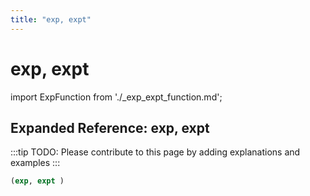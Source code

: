 ```yaml
---
title: "exp, expt"
---
```


# exp, expt

import ExpFunction from './_exp_expt_function.md';

<ExpFunction />

## Expanded Reference: exp, expt

:::tip
TODO: Please contribute to this page by adding explanations and examples
:::

```lisp
(exp, expt )
```
